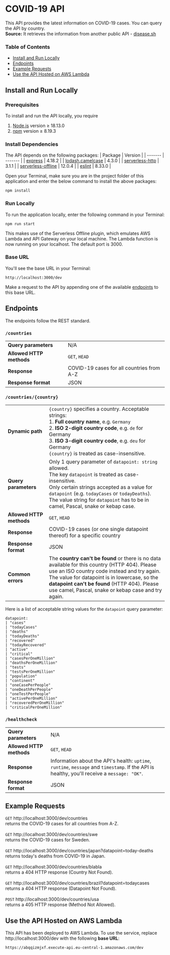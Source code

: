 # COVID-19 API

This API provides the latest information on COVID-19 cases. You can query the API by country.
\
**Source:** It retrieves the information from another public API - [disease.sh](https://disease.sh/)

### Table of Contents

- [Install and Run Locally](#local)
- [Endpoints](#endpoints)
- [Example Requests](#examples)
- [Use the API Hosted on AWS Lambda](#aws)

<a name="local"></a>

## Install and Run Locally

### Prerequisites

To install and run the API locally, you require

1. [Node.js](https://nodejs.org/en/) version ≥ 18.13.0
2. [npm](https://docs.npmjs.com/downloading-and-installing-node-js-and-npm) version ≥ 8.19.3

### Install Dependencies

The API depends on the following packages:
| Package | Version |
| ------- | ------- |
| [express](https://www.npmjs.com/package/express) | 4.18.2 |
| [lodash.camelcase](https://www.npmjs.com/package/lodash.camelcase) | 4.3.0 |
| [serverless-http](https://www.npmjs.com/package/serverless-http) | 3.1.1 |
| [serverless-offline](https://www.npmjs.com/package/serverless-offline) | 12.0.4 |
| [eslint](https://www.npmjs.com/package/eslint) | 8.33.0 |

Open your Terminal, make sure you are in the project folder of this application and enter the below command to install the above packages:

```
npm install
```

### Run Locally

To run the application locally, enter the following command in your Terminal:

```
npm run start
```

This makes use of the Serverless Offline plugin, which emulates AWS Lambda and API Gateway on your local machine. The Lambda function is now running on your localhost. The default port is 3000.

### Base URL

You'll see the base URL in your Terminal:

```
http://localhost:3000/dev
```

Make a request to the API by appending one of the available [endpoints](#endpoints) to this base URL.

<a name="endpoints"></a>

## Endpoints

The endpoints follow the REST standard.

### `/countries`

|                          |                                           |
| ------------------------ | ----------------------------------------- |
| **Query parameters**     | N/A                                       |
| **Allowed HTTP methods** | `GET`, `HEAD`                             |
| **Response**             | COVID-19 cases for all countries from A-Z |
| **Response format**      | JSON                                      |

### `/countries/{country}`

<!-- prettier-ignore -->
|     |     |
| --- | --- |
| **Dynamic path** | `{country}` specifies a country. Acceptable strings:<br>1. **Full country name**, e.g. `Germany`<br>2. **ISO 2-digit country code**, e.g. `de` for Germany<br>3. **ISO 3-digit country code**, e.g. `deu` for Germany<br>`{country}` is treated as case-insensitive. |
| **Query parameters**     | Only 1 query parameter of `datapoint: string` allowed.<br>The key `datapoint` is treated as case-insensitive.<br>Only certain strings accepted as a value for `datapoint` (e.g. `todayCases` or `todayDeaths`).<br>The value string for `datapoint` has to be in camel, Pascal, snake or kebap case.<br> |
| **Allowed HTTP methods** | `GET`, `HEAD`                                                           |
| **Response**             | COVID-19 cases (or one single datapoint thereof) for a specific country |
| **Response format**      | JSON                                                                    |
| **Common errors**        | The **country can't be found** or there is no data available for this country (HTTP 404). Please use an ISO country code instead and try again.<br>The value for datapoint is in lowercase, so the **datapoint can't be found** (HTTP 404). Please use camel, Pascal, snake or kebap case and try again. |

Here is a list of acceptable string values for the `datapoint` query parameter:

```
datapoint:
| "cases"
| "todayCases"
| "deaths"
| "todayDeaths"
| "recovered"
| "todayRecovered"
| "active"
| "critical"
| "casesPerOneMillion"
| "deathsPerOneMillion"
| "tests"
| "testsPerOneMillion"
| "population"
| "continent"
| "oneCasePerPeople"
| "oneDeathPerPeople"
| "oneTestPerPeople"
| "activePerOneMillion"
| "recoveredPerOneMillion"
| "criticalPerOneMillion"
```

### `/healthcheck`

<!-- prettier-ignore -->
|                          |               |
| ------------------------ | ------------- |
| **Query parameters**     | N/A           |
| **Allowed HTTP methods** | `GET`, `HEAD` |
| **Response**             | Information about the API's health: `uptime`, `runtime`, `message` and `timestamp`. If the API is healthy, you'll receive a `message: "OK"`. |
| **Response format**      | JSON          |

<a name="examples"></a>

## Example Requests

`GET` http://localhost:3000/dev/countries
\
returns the COVID-19 cases for all countries from A-Z.
\
\
`GET` http://localhost:3000/dev/countries/swe
\
returns the COVID-19 cases for Sweden.
\
\
`GET` http://localhost:3000/dev/countries/japan?datapoint=today-deaths
\
returns today's deaths from COVID-19 in Japan.
\
\
`GET` http://localhost:3000/dev/countries/blabla
\
returns a 404 HTTP response (Country Not Found).
\
\
`GET` http://localhost:3000/dev/countries/brazil?datapoint=todaycases
\
returns a 404 HTTP response (Datapoint Not Found).
\
\
`POST` http://localhost:3000/dev/countries/usa
\
returns a 405 HTTP response (Method Not Allowed).

<a name="aws"></a>

## Use the API Hosted on AWS Lambda

This API has been deployed to AWS Lambda. To use the service, replace http://localhost:3000/dev with the following **base URL**:

```
https://abqqizmjxf.execute-api.eu-central-1.amazonaws.com/dev
```
